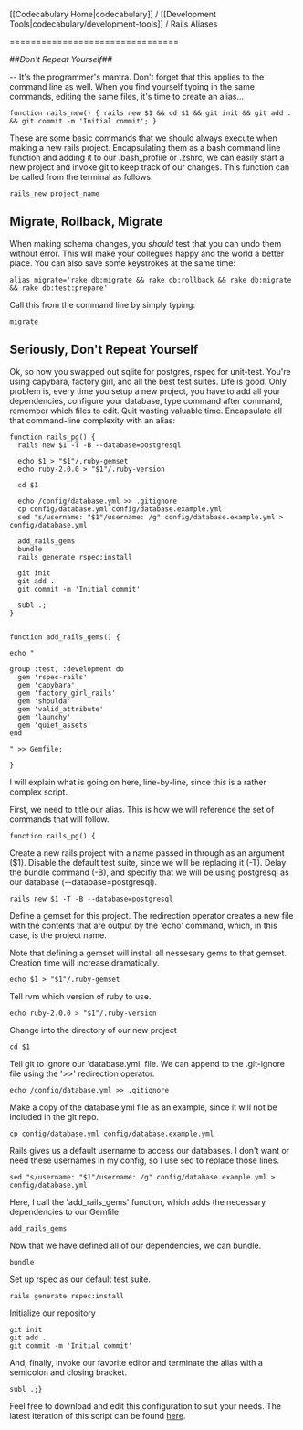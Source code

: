 [[Codecabulary Home|codecabulary]] / [[Development Tools|codecabulary/development-tools]] / Rails Aliases

<!-- ---title: Rails Aliases -->
================================

##_Don't Repeat Yourself_##

-- It's the programmer's mantra. Don't forget that this applies to the command line as well. When you find yourself typing in the same commands, editing the same files, it's time to create an alias...

    function rails_new() { rails new $1 && cd $1 && git init && git add . && git commit -m 'Initial commit'; }

These are some basic commands that we should always execute when making a new rails project. Encapsulating them as a bash command line function and adding it to our .bash_profile or .zshrc, we can easily start a new project and invoke git to keep track of our changes. This function can be called from the terminal as follows:

    rails_new project_name


## Migrate, Rollback, Migrate ##

When making schema changes, you _should_ test that you can undo them without error. This will make your collegues happy and the world a better place. You can also save some keystrokes at the same time:

    alias migrate='rake db:migrate && rake db:rollback && rake db:migrate && rake db:test:prepare'

Call this from the command line by simply typing:

    migrate


## Seriously, Don't Repeat Yourself ##

Ok, so now you swapped out sqlite for postgres, rspec for unit-test. You're using capybara, factory girl, and all the best test suites. Life is good. Only problem is, every time you setup a new project, you have to add all your dependencies, configure your database, type command after command, remember which files to edit. Quit wasting valuable time. Encapsulate all that command-line complexity with an alias:

    function rails_pg() {
      rails new $1 -T -B --database=postgresql

      echo $1 > "$1"/.ruby-gemset
      echo ruby-2.0.0 > "$1"/.ruby-version

      cd $1

      echo /config/database.yml >> .gitignore
      cp config/database.yml config/database.example.yml
      sed "s/username: "$1"/username: /g" config/database.example.yml > config/database.yml

      add_rails_gems
      bundle
      rails generate rspec:install

      git init
      git add .
      git commit -m 'Initial commit'

      subl .;
    }


    function add_rails_gems() {

    echo "

    group :test, :development do
      gem 'rspec-rails'
      gem 'capybara'
      gem 'factory_girl_rails'
      gem 'shoulda'
      gem 'valid_attribute'
      gem 'launchy'
      gem 'quiet_assets'
    end

    " >> Gemfile;

    }

I will explain what is going on here, line-by-line, since this is a rather complex script.

First, we need to title our alias. This is how we will reference the set of commands that will follow.

    function rails_pg() {

Create a new rails project with a name passed in through as an argument ($1). Disable the default test suite, since we will be replacing it (-T). Delay the bundle command (-B), and specifiy that we will be using postgresql as our database (--database=postgresql).

    rails new $1 -T -B --database=postgresql

Define a gemset for this project. The redirection operator creates a new file with the contents that are output by the 'echo' command, which, in this case, is the project name.

Note that defining a gemset will install all nessesary gems to that gemset.  Creation time will increase dramatically.

    echo $1 > "$1"/.ruby-gemset

Tell rvm which version of ruby to use.

    echo ruby-2.0.0 > "$1"/.ruby-version

Change into the directory of our new project

    cd $1

Tell git to ignore our 'database.yml' file. We can append to the .git-ignore file using the '>>' redirection operator.

    echo /config/database.yml >> .gitignore

Make a copy of the database.yml file as an example, since it will not be included in the git repo.

    cp config/database.yml config/database.example.yml

Rails gives us a default username to access our databases. I don't want or need these usernames in my config, so I use sed to replace those lines.

    sed "s/username: "$1"/username: /g" config/database.example.yml > config/database.yml

Here, I call the 'add_rails_gems' function, which adds the necessary dependencies to our Gemfile.

    add_rails_gems

Now that we have defined all of our dependencies, we can bundle.

    bundle

Set up rspec as our default test suite.

    rails generate rspec:install

Initialize our repository

    git init
    git add .
    git commit -m 'Initial commit'

And, finally, invoke our favorite editor and terminate the alias with a semicolon and closing bracket.

    subl .;}

Feel free to download and edit this configuration to suit your needs. The latest iteration of this script can be found [here](https://gist.github.com/radavis/6539343).
